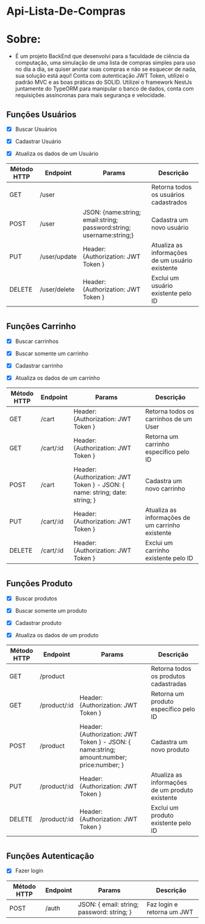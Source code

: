# Api-Lista-De-Compras

# Sobre:
- É um projeto BackEnd que desenvolvi para a faculdade de ciência da computação, uma simulação de uma lista de compras simples para uso no dia a dia, se quiser anotar suas compras e não se esquecer de nada, sua solução está aqui! Conta com autenticação JWT Token, utilizei o padrão MVC e as boas práticas do SOLID. Utilizei o framework NestJs juntamente do TypeORM para manipular o banco de dados, conta com requisições assíncronas para mais segurança e velocidade. 
 
## Funções Usuários

- [X] Buscar Usuários

- [X] Cadastrar Usuário

- [X] Atualiza os dados de um Usuário

| Método HTTP	| Endpoint | Params | Descrição |
|--------|----------|----------|----------|
| GET |	/user |  |	Retorna todos os usuários cadastrados |
| POST |	/user | JSON: {name:string; email:string; password:string; username:string;} |	Cadastra um novo usuário |
| PUT |	/user/update | Header: {Authorization: JWT Token } |	Atualiza as informações de um usuário existente |
| DELETE |	/user/delete | Header: {Authorization: JWT Token } |	Exclui um usuário existente pelo ID |
#

## Funções Carrinho

- [X] Buscar carrinhos

- [X] Buscar somente um carrinho

- [X] Cadastrar carrinho

- [X] Atualiza os dados de um carrinho


| Método HTTP	| Endpoint | Params | Descrição |
|--------|----------|----------|----------|
| GET |	/cart | Header: {Authorization: JWT Token } |	Retorna todos os carrinhos de um User |
| GET |	/cart/:id | Header: {Authorization: JWT Token } |	Retorna um carrinho específico pelo ID |
| POST |	/cart | Header: {Authorization: JWT Token } - JSON: { name: string; date: string; } |	Cadastra um novo carrinho |
| PUT |	/cart/:id | Header: {Authorization: JWT Token } |	Atualiza as informações de um carrinho existente |
| DELETE |	/cart/:id | Header: {Authorization: JWT Token } |	Exclui um carrinho existente pelo ID |
#

## Funções Produto

- [X] Buscar produtos 

- [X] Buscar somente um produto

- [X] Cadastrar produto

- [X] Atualiza os dados de um produto

| Método HTTP	| Endpoint | Params | Descrição |
|--------|----------|----------|----------|
| GET |	/product |  |	Retorna todos os produtos cadastradas |
| GET |	/product/:id | Header: {Authorization: JWT Token } |	Retorna um produto específico pelo ID |
| POST |	/product | Header: {Authorization: JWT Token } - JSON: { name:string; amount:number; price:number; } |	Cadastra um novo produto |
| PUT |	/product/:id | Header: {Authorization: JWT Token } |	Atualiza as informações de um produto existente |
| DELETE |	/product/:id | Header: {Authorization: JWT Token } |	Exclui um produto existente pelo ID |
#

## Funções Autenticação

- [X] Fazer login


| Método HTTP	| Endpoint | Params | Descrição |
|--------|----------|----------|----------|
| POST |	/auth | JSON: { email: string; password: string; } |	Faz login e retorna um JWT |
#
